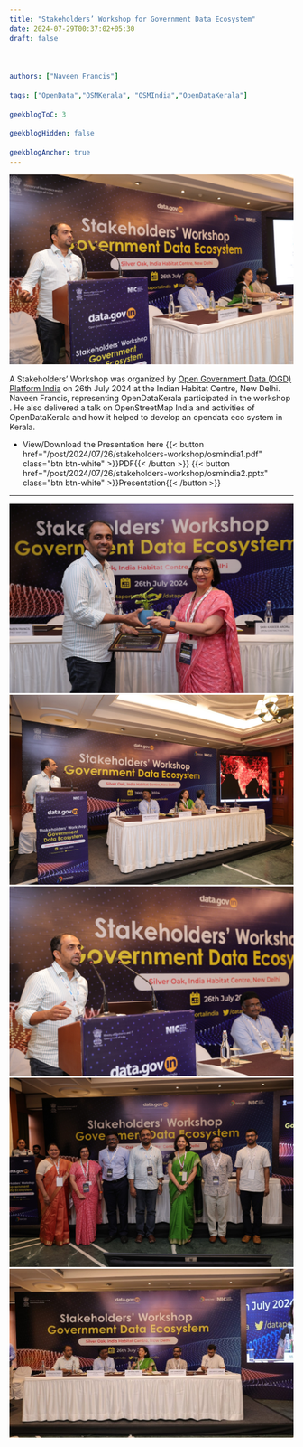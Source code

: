 ```yaml
---
title: "Stakeholders’ Workshop for Government Data Ecosystem"
date: 2024-07-29T00:37:02+05:30
draft: false



authors: ["Naveen Francis"]

tags: ["OpenData","OSMKerala", "OSMIndia","OpenDataKerala"]

geekblogToC: 3

geekblogHidden: false

geekblogAnchor: true
---
```


![](2.jpeg)

A Stakeholders’ Workshop was organized by [Open Government Data (OGD) Platform India](https://data.gov.in) on 26th July 2024 at the Indian Habitat Centre, New Delhi. Naveen Francis, representing OpenDataKerala participated in the workshop . He also delivered a talk on OpenStreetMap India and activities of OpenDataKerala and how it helped to develop an opendata eco system in Kerala.  

- View/Download the Presentation here 
{{< button href="/post/2024/07/26/stakeholders-workshop/osmindia1.pdf" class="btn btn-white" >}}PDF{{< /button >}}
{{< button href="/post/2024/07/26/stakeholders-workshop/osmindia2.pptx" class="btn btn-white" >}}Presentation{{< /button >}}
-------------------------------------------
![](1.jpeg)
![](6.jpeg)
![](4.jpeg)
![](8.jpeg)
![](9.jpeg)